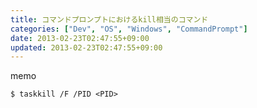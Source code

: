 ```yaml
---
title: コマンドプロンプトにおけるkill相当のコマンド
categories: ["Dev", "OS", "Windows", "CommandPrompt"]
date: 2013-02-23T02:47:55+09:00
updated: 2013-02-23T02:47:55+09:00
---
```


memo

    $ taskkill /F /PID <PID>
